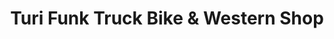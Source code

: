 ---
title: "Turi Funk Truck Bike & Western Shop"
url: /bruettisellen/turi-funk-truck-bike-und-western-shop/
shop: Andenken
---